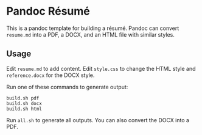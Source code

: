 # Pandoc Résumé

This is a pandoc template for building a résumé.
Pandoc can convert `resume.md` into a PDF, a DOCX, and an HTML file with similar styles.

## Usage

Edit `resume.md` to add content. Edit `style.css` to change the HTML style and `reference.docx` for the DOCX style.

Run one of these commands to generate output:

```
build.sh pdf
build.sh docx
build.sh html
```

Run `all.sh` to generate all outputs.
You can also convert the DOCX into a PDF.

